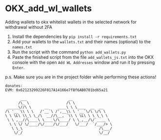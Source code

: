 # OKX_add_wl_wallets
Adding wallets to okx whitelist wallets in the selected network for withdrawal without 2FA
1. Install the dependencies by ```pip install -r requirements.txt```
2. Add your wallets to the ```wallets.txt``` and their names (optional) to the ```names.txt```
3. Run the script with the command ```python add_wallets.py```
4. Paste the finished script from the file ```add_wallets_js.txt``` into the OKX console with the open ```Add WL Addresses``` window and run it by pressing ```Enter```.

p.s. Make sure you are in the project folder while performing these actions!


```
donates: 
EVM: 0x62123299226F017A14166e7f8f6AB0701bd65a21

       ___                   __                  
      /\_ \                 /\ \                 
 _____\//\ \      __    ____\ \ \____  __  __    
/\ '__`\\ \ \   /'__`\ /',__\\ \ '__`\/\ \/\ \   
\ \ \L\ \\_\ \_/\  __//\__, `\\ \ \L\ \ \ \_\ \  
 \ \ ,__//\____\ \____\/\____/ \ \_,__/\/`____ \ 
  \ \ \/ \/____/\/____/\/___/   \/___/  `/___/> \
   \ \_\                                   /\___/
    \/_/                                   \/__/
```
